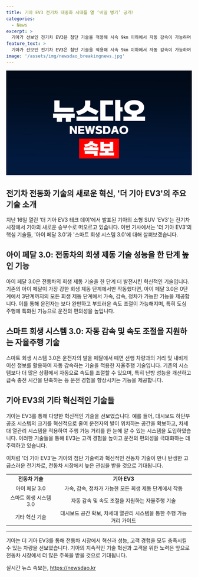 ```yaml
---
title: 기아 EV3 전기차 대중화 시대를 열 ‘비밀 병기’ 공개!
categories:
  - News
excerpt: >
  기아가 선보인 전기차 EV3은 첨단 기술을 적용해 시속 9㎞ 이하에서 자동 감속이 가능하며, 스마트 회생 시스템 3.0으로 선행 차량과의 거리를 감지하여 자동으로 속도를 조절하는 기능을 갖추고 있다. 아이 페달 3.0은 회생 제동 단계에서 가속, 감속, 정차가 가능하도록 해주며, 차량 운전을 보다 편리하게 해준다. 또한, 차량의 경량화를 통해 주행 가능 거리를 향상시키고, 무궁화색 게이지로 운전 스타일에 따라 최대 주행 가능 거리를 표시해주는 등 소비자들의 관심을 사로잡고 있다. EV3의 성능과 디자인이 고객들의 만족을 이끌어낼 것으로 기대된다.
feature_text: >
  기아가 선보인 전기차 EV3은 첨단 기술을 적용해 시속 9㎞ 이하에서 자동 감속이 가능하며, 스마트 회생 시스템 3.0으로 선행 차량과의 거리를 감지하여 자동으로 속도를 조절하는 기능을 갖추고 있다. 아이 페달 3.0은 회생 제동 단계에서 가속, 감속, 정차가 가능하도록 해주며, 차량 운전을 보다 편리하게 해준다. 또한, 차량의 경량화를 통해 주행 가능 거리를 향상시키고, 무궁화색 게이지로 운전 스타일에 따라 최대 주행 가능 거리를 표시해주는 등 소비자들의 관심을 사로잡고 있다. EV3의 성능과 디자인이 고객들의 만족을 이끌어낼 것으로 기대된다.
image: '/assets/img/newsdao_breakingnews.jpg'
---
```


<p><img src="/assets/img/newsdao_breakingnews.jpg" alt="bookingtag 속보" /></p>

<h2 data-ke-size="size26">전기차 전동화 기술의 새로운 혁신, '더 기아 EV3'의 주요 기술 소개</h2>

<p data-ke-size="size16">지난 16일 열린 ‘더 기아 EV3 테크 데이’에서 발표된 기아의 소형 SUV 'EV3'는 전기차 시장에서 기아의 새로운 승부수로 떠오르고 있습니다. 이번 기사에서는 '더 기아 EV3'의 핵심 기술들, '아이 페달 3.0'과 '스마트 회생 시스템 3.0'에 대해 살펴보겠습니다.</p>

<h2 data-ke-size="size24">아이 페달 3.0: 전동차의 회생 제동 기술 성능을 한 단계 높인 기능</h2>

<p data-ke-size="size16">아이 페달 3.0은 전동차의 회생 제동 기술을 한 단계 더 발전시킨 혁신적인 기술입니다. 기존의 아이 페달이 가장 강한 회생 제동 단계에서만 작동했다면, 아이 페달 3.0은 0단계에서 3단계까지의 모든 회생 제동 단계에서 가속, 감속, 정차가 가능한 기능을 제공합니다. 이를 통해 운전자는 보다 완만하고 부드러운 속도 조절이 가능해지며, 특히 도심 주행에 특화된 기능으로 운전의 편의성을 높입니다.</p>

<h2 data-ke-size="size24">스마트 회생 시스템 3.0: 자동 감속 및 속도 조절을 지원하는 자율주행 기술</h2>

<p data-ke-size="size16">스마트 회생 시스템 3.0은 운전자의 발을 페달에서 떼면 선행 차량과의 거리 및 내비게이션 정보를 활용하여 자동 감속하는 기술을 적용한 자율주행 기술입니다. 기존의 시스템보다 더 많은 상황에서 자동으로 속도를 조절할 수 있으며, 특히 난방 성능을 개선하고 급속 충전 시간을 단축하는 등 운전 경험을 향상시키는 기능을 제공합니다.</p>

<h2 data-ke-size="size24">기아 EV3의 기타 혁신적인 기술들</h2>

<p data-ke-size="size16">기아는 EV3를 통해 다양한 혁신적인 기술을 선보였습니다. 예를 들어, 대시보드 하단부 공조 시스템의 크기를 혁신적으로 줄여 운전자의 발이 위치하는 공간을 확보하고, 차세대 열관리 시스템을 적용하여 주행 가능 거리를 한 눈에 알 수 있는 시스템을 도입하였습니다. 이러한 기술들을 통해 EV3는 고객 경험을 높이고 운전의 편의성을 극대화하는 데 주력하고 있습니다.</p>

<p data-ke-size="size16">이처럼 '더 기아 EV3'는 기아의 첨단 기술력과 혁신적인 전동차 기술이 만나 탄생한 고급스러운 전기차로, 전동차 시장에서 높은 관심을 받을 것으로 기대됩니다.</p>

<table>
    <tbody>
        <tr>
            <td style="text-align: center; height: 17px;"><b>전동차 기술</b></td>
            <td style="text-align: center; height: 17px;"><b>기아 EV3</b></td>
        </tr>
        <tr>
            <td style="text-align: center; height: 17px;">아이 페달 3.0</td>
            <td style="text-align: center; height: 17px;">가속, 감속, 정차가 가능한 모든 회생 제동 단계에서 작동</td>
        </tr>
        <tr>
            <td style="text-align: center; height: 17px;">스마트 회생 시스템 3.0</td>
            <td style="text-align: center; height: 17px;">자동 감속 및 속도 조절을 지원하는 자율주행 기술</td>
        </tr>
        <tr>
            <td style="text-align: center; height: 17px;">기타 혁신 기술</td>
            <td style="text-align: center; height: 17px;">대시보드 공간 확보, 차세대 열관리 시스템을 통한 주행 가능 거리 가이드</td>
        </tr>
    </tbody>
</table>

<hr>

<p data-ke-size="size16">기아는 더 기아 EV3를 통해 전동차 시장에서 혁신과 성능, 고객 경험을 모두 충족시킬 수 있는 차량을 선보였습니다. 기아의 지속적인 기술 혁신과 고객을 위한 노력은 앞으로 전동차 시장에서 더 많은 주목을 받을 것으로 기대됩니다.</p>
실시간 뉴스 속보는, <a href="https://newsdao.kr" rel="dofollow">https://newsdao.kr</a>


